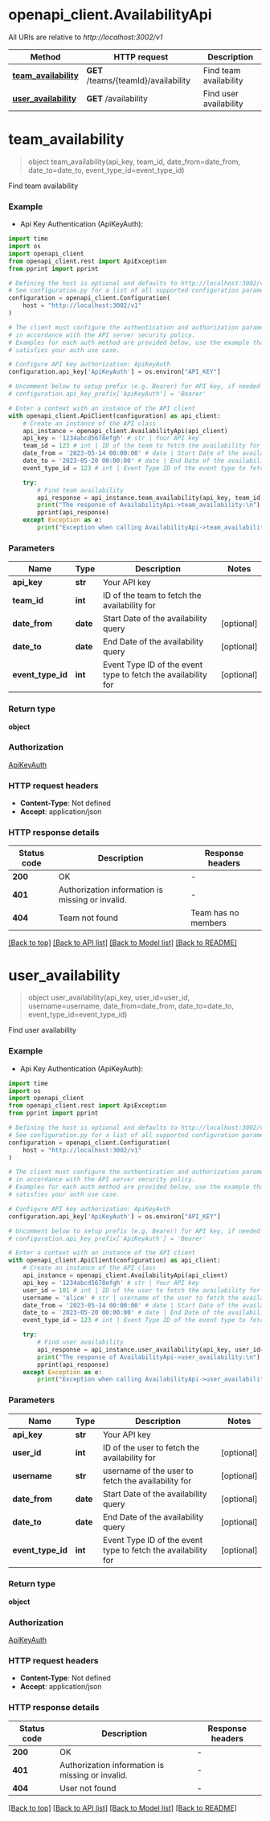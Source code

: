 # openapi_client.AvailabilityApi

All URIs are relative to *http://localhost:3002/v1*

Method | HTTP request | Description
------------- | ------------- | -------------
[**team_availability**](AvailabilityApi.md#team_availability) | **GET** /teams/{teamId}/availability | Find team availability
[**user_availability**](AvailabilityApi.md#user_availability) | **GET** /availability | Find user availability


# **team_availability**
> object team_availability(api_key, team_id, date_from=date_from, date_to=date_to, event_type_id=event_type_id)

Find team availability

### Example

* Api Key Authentication (ApiKeyAuth):

```python
import time
import os
import openapi_client
from openapi_client.rest import ApiException
from pprint import pprint

# Defining the host is optional and defaults to http://localhost:3002/v1
# See configuration.py for a list of all supported configuration parameters.
configuration = openapi_client.Configuration(
    host = "http://localhost:3002/v1"
)

# The client must configure the authentication and authorization parameters
# in accordance with the API server security policy.
# Examples for each auth method are provided below, use the example that
# satisfies your auth use case.

# Configure API key authorization: ApiKeyAuth
configuration.api_key['ApiKeyAuth'] = os.environ["API_KEY"]

# Uncomment below to setup prefix (e.g. Bearer) for API key, if needed
# configuration.api_key_prefix['ApiKeyAuth'] = 'Bearer'

# Enter a context with an instance of the API client
with openapi_client.ApiClient(configuration) as api_client:
    # Create an instance of the API class
    api_instance = openapi_client.AvailabilityApi(api_client)
    api_key = '1234abcd5678efgh' # str | Your API key
    team_id = 123 # int | ID of the team to fetch the availability for
    date_from = '2023-05-14 00:00:00' # date | Start Date of the availability query (optional)
    date_to = '2023-05-20 00:00:00' # date | End Date of the availability query (optional)
    event_type_id = 123 # int | Event Type ID of the event type to fetch the availability for (optional)

    try:
        # Find team availability
        api_response = api_instance.team_availability(api_key, team_id, date_from=date_from, date_to=date_to, event_type_id=event_type_id)
        print("The response of AvailabilityApi->team_availability:\n")
        pprint(api_response)
    except Exception as e:
        print("Exception when calling AvailabilityApi->team_availability: %s\n" % e)
```



### Parameters


Name | Type | Description  | Notes
------------- | ------------- | ------------- | -------------
 **api_key** | **str**| Your API key | 
 **team_id** | **int**| ID of the team to fetch the availability for | 
 **date_from** | **date**| Start Date of the availability query | [optional] 
 **date_to** | **date**| End Date of the availability query | [optional] 
 **event_type_id** | **int**| Event Type ID of the event type to fetch the availability for | [optional] 

### Return type

**object**

### Authorization

[ApiKeyAuth](../README.md#ApiKeyAuth)

### HTTP request headers

 - **Content-Type**: Not defined
 - **Accept**: application/json

### HTTP response details

| Status code | Description | Response headers |
|-------------|-------------|------------------|
**200** | OK |  -  |
**401** | Authorization information is missing or invalid. |  -  |
**404** | Team not found | Team has no members |  -  |

[[Back to top]](#) [[Back to API list]](../README.md#documentation-for-api-endpoints) [[Back to Model list]](../README.md#documentation-for-models) [[Back to README]](../README.md)

# **user_availability**
> object user_availability(api_key, user_id=user_id, username=username, date_from=date_from, date_to=date_to, event_type_id=event_type_id)

Find user availability

### Example

* Api Key Authentication (ApiKeyAuth):

```python
import time
import os
import openapi_client
from openapi_client.rest import ApiException
from pprint import pprint

# Defining the host is optional and defaults to http://localhost:3002/v1
# See configuration.py for a list of all supported configuration parameters.
configuration = openapi_client.Configuration(
    host = "http://localhost:3002/v1"
)

# The client must configure the authentication and authorization parameters
# in accordance with the API server security policy.
# Examples for each auth method are provided below, use the example that
# satisfies your auth use case.

# Configure API key authorization: ApiKeyAuth
configuration.api_key['ApiKeyAuth'] = os.environ["API_KEY"]

# Uncomment below to setup prefix (e.g. Bearer) for API key, if needed
# configuration.api_key_prefix['ApiKeyAuth'] = 'Bearer'

# Enter a context with an instance of the API client
with openapi_client.ApiClient(configuration) as api_client:
    # Create an instance of the API class
    api_instance = openapi_client.AvailabilityApi(api_client)
    api_key = '1234abcd5678efgh' # str | Your API key
    user_id = 101 # int | ID of the user to fetch the availability for (optional)
    username = 'alice' # str | username of the user to fetch the availability for (optional)
    date_from = '2023-05-14 00:00:00' # date | Start Date of the availability query (optional)
    date_to = '2023-05-20 00:00:00' # date | End Date of the availability query (optional)
    event_type_id = 123 # int | Event Type ID of the event type to fetch the availability for (optional)

    try:
        # Find user availability
        api_response = api_instance.user_availability(api_key, user_id=user_id, username=username, date_from=date_from, date_to=date_to, event_type_id=event_type_id)
        print("The response of AvailabilityApi->user_availability:\n")
        pprint(api_response)
    except Exception as e:
        print("Exception when calling AvailabilityApi->user_availability: %s\n" % e)
```



### Parameters


Name | Type | Description  | Notes
------------- | ------------- | ------------- | -------------
 **api_key** | **str**| Your API key | 
 **user_id** | **int**| ID of the user to fetch the availability for | [optional] 
 **username** | **str**| username of the user to fetch the availability for | [optional] 
 **date_from** | **date**| Start Date of the availability query | [optional] 
 **date_to** | **date**| End Date of the availability query | [optional] 
 **event_type_id** | **int**| Event Type ID of the event type to fetch the availability for | [optional] 

### Return type

**object**

### Authorization

[ApiKeyAuth](../README.md#ApiKeyAuth)

### HTTP request headers

 - **Content-Type**: Not defined
 - **Accept**: application/json

### HTTP response details

| Status code | Description | Response headers |
|-------------|-------------|------------------|
**200** | OK |  -  |
**401** | Authorization information is missing or invalid. |  -  |
**404** | User not found |  -  |

[[Back to top]](#) [[Back to API list]](../README.md#documentation-for-api-endpoints) [[Back to Model list]](../README.md#documentation-for-models) [[Back to README]](../README.md)

